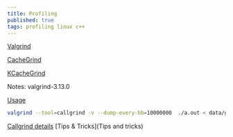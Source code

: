```yaml
---
title: Profiling
published: true
tags: profiling linux c++
---
```


[Valgrind](http://valgrind.org/)

[CacheGrind](http://valgrind.org/docs/manual/cl-manual.html)

[KCacheGrind](https://kcachegrind.github.io/html/Home.html)

Notes: valgrind-3.13.0

[Usage](https://kcachegrind.github.io/html/Usage.html)

```bash
valgrind --tool=callgrind -v --dump-every-bb=10000000  ./a.out < data/game_1/01.dat 
```

[Callgrind details](https://kcachegrind.github.io/html/Usage.html)
[Tips & Tricks](Tips and tricks)

